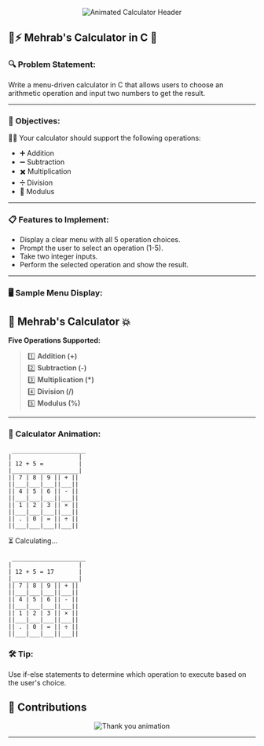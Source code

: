 <p align="center">
  <img src="https://readme-typing-svg.demolab.com?font=Fira+Code&size=30&duration=3000&pause=1000&color=F7C52C&center=true&vCenter=true&width=600&lines=%F0%9F%A7%AE+Calculator+Booting...;12+%2B+5+%3D+17;Answer+Confirmed.;Thanks+for+Visiting!" alt="Animated Calculator Header" />
</p>



## 🧮⚡ Mehrab's Calculator in C 🚀

### 🔍 Problem Statement:
Write a menu-driven calculator in C that allows users to choose an arithmetic operation and input two numbers to get the result.

---

### 🎯 Objectives:

👨‍💻 Your calculator should support the following operations:
- ➕ Addition  
- ➖ Subtraction  
- ✖️ Multiplication  
- ➗ Division  
- 🧮 Modulus  

---

### 📋 Features to Implement:

- Display a clear menu with all 5 operation choices.  
- Prompt the user to select an operation (1-5).  
- Take two integer inputs.  
- Perform the selected operation and show the result.

---

### 🖥️ Sample Menu Display:

## 🧮 Mehrab's Calculator 💥

**Five Operations Supported:**

> 1️⃣ **Addition (+)**  
> 2️⃣ **Subtraction (-)**  
> 3️⃣ **Multiplication (*)**  
> 4️⃣ **Division (/)**  
> 5️⃣ **Modulus (%)**

---

### 🎨 Calculator Animation:

```text
 _____________________
|                   |
| 12 + 5 =          |
|___________________|
|| 7 | 8 | 9 || + ||
||___|___|___||___||
|| 4 | 5 | 6 || - ||
||___|___|___||___||
|| 1 | 2 | 3 || × ||
||___|___|___||___||
|| . | 0 | = || ÷ ||
||___|___|___||___||
```

⏳ Calculating...

```text
 _____________________
|                   |
| 12 + 5 = 17       |
|___________________|
|| 7 | 8 | 9 || + ||
||___|___|___||___||
|| 4 | 5 | 6 || - ||
||___|___|___||___||
|| 1 | 2 | 3 || × ||
||___|___|___||___||
|| . | 0 | = || ÷ ||
||___|___|___||___||
```
### 🛠️ Tip:
Use if-else statements to determine which operation to execute based on the user's choice.

## 🙌 Contributions

<p align="center">
  <img src="https://readme-typing-svg.demolab.com?font=Cascadia+Code&size=20&duration=4000&pause=1000&color=FFFFFF&center=true&vCenter=true&width=550&lines=Thanks+For+Going+Through+The+README!!!;Please+Star+The+Repository+If+You+Liked+It+%F0%9F%92%96" alt="Thank you animation" />
</p>

---


